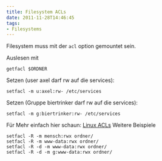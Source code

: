 ```yaml
---
title: Filesystem ACLs
date: 2011-11-28T14:46:45
tags:
- Filesystems
---
```


Filesystem muss mit der `acl` option gemountet sein.

Auslesen mit

    getfacl $ORDNER

Setzen (user axel darf rw auf die services):

    setfacl -m u:axel:rw- /etc/services

Setzen (Gruppe biertrinker darf rw auf die services):

    setfacl -m g:biertrinker:rw- /etc/services

Für Mehr einfach hier schaun: [Linux ACLs](http://www.vanemery.com/Linux/ACL/linux-acl.html)
Weitere Beispiele

    setfacl -R -m mensch:rwx ordner/
    setfacl -R -m www-data:rwx ordner/
    setfacl -R -d -m www-data:rwx ordner/
    setfacl -R -d -m g:www-data:rwx ordner/